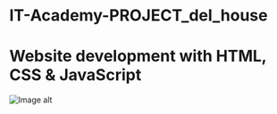 # IT-Academy-PROJECT_del_house

# Website development with HTML, CSS & JavaScript

![Image alt](https://github.com/EkaterinaTihonenko/DEL_HOUSE/blob/main/images/1.png)
